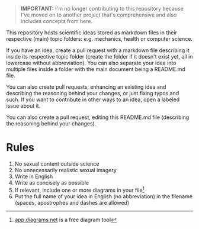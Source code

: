 > **IMPORTANT:** I'm no longer contributing to this repository because I've moved on to another project that's comprehensive and also includes concepts from here.

This repository hosts scientific ideas stored as markdown files in their respective (main) topic folders: e.g. mechanics, health or computer science.

If you have an idea, create a pull request with a markdown file describing it inside its respective topic folder (create the folder if it doesn't exist yet, all in lowercase without abbreviation). You can also separate your idea into multiple files inside a folder with the main document being a README.md file.

You can also create pull requests, enhancing an existing idea and describing the reasoning behind your changes, or just fixing typos and such. If you want to contribute in other ways to an idea, open a labeled issue about it.

You can also create a pull request, editing this README.md file (describing the reasoning behind your changes).

# Rules

1. No sexual content outside science
2. No unnecessarily realistic sexual imagery
3. Write in English
4. Write as concisely as possible
5. If relevant, include one or more diagrams in your file[^diagram-tool]
6. Put the full name of your idea in English (no abbreviation) in the filename (spaces, apostrophes and dashes are allowed)

[^diagram-tool]: [app.diagrams.net](https://app.diagrams.net) is a free diagram tool
